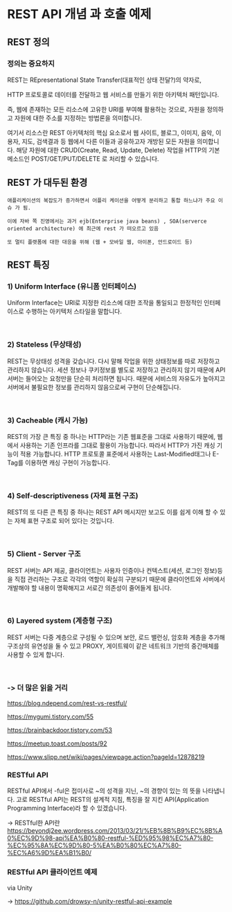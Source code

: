 # REST API 개념 과 호출 예제 


## REST 정의 
### 정의는 중요하지
REST는 REpresentational State Transfer(대표적인 상태 전달?)의 약자로, 

HTTP 프로토콜로 데이터를 전달하고 웹 서비스를 만들기 위한 아키텍처 패턴입니다.

즉, 웹에 존재하는 모든 리소스에 고유한 URI를 부여해 활용하는 것으로, 자원을 정의하고 자원에 대한 주소를 지정하는 방법론을 의미합니다.

여기서 리소스란 REST 아키텍처의 핵심 요소로서 웹 사이트, 블로그, 이미지, 음악, 이용자, 지도, 검색결과 등 웹에서 다른 이들과 공유하고자 개방된 모든 자원을 의미합니다. 해당 자원에 대한 CRUD(Create, Read, Update, Delete) 작업을 HTTP의 기본 메소드인 POST/GET/PUT/DELETE 로 처리할 수 있습니다.


## REST 가 대두된 환경

    애플리케이션의 복잡도가 증가하면서 어플리 케이션을 어떻게 분리하고 통합 하느냐가 주요 이슈 가 됨.

    이에 자바 쪽 진영에서는 과거 ejb(Enterprise java beans) , SOA(serverce oriented architecture) 에 최근에 rest 가 떠오르고 있음

    또 멀티 플랫폼에 대한 대응을 위해 (웹 + 모바일 웹, 아이폰, 안드로이드 등)



## REST 특징

### 1) Uniform Interface (유니폼 인터페이스)

Uniform Interface는 URI로 지정한 리소스에 대한 조작을 통일되고 한정적인 인터페이스로 수행하는 아키텍처 스타일을 말합니다.

​

### 2) Stateless (무상태성)

REST는 무상태성 성격을 갖습니다. 다시 말해 작업을 위한 상태정보를 따로 저장하고 관리하지 않습니다. 세션 정보나 쿠키정보를 별도로 저장하고 관리하지 않기 때문에 API 서버는 들어오는 요청만을 단순히 처리하면 됩니다. 때문에 서비스의 자유도가 높아지고 서버에서 불필요한 정보를 관리하지 않음으로써 구현이 단순해집니다.

​

### 3) Cacheable (캐시 가능)

REST의 가장 큰 특징 중 하나는 HTTP라는 기존 웹표준을 그대로 사용하기 때문에, 웹에서 사용하는 기존 인프라를 그대로 활용이 가능합니다. 따라서 HTTP가 가진 캐싱 기능이 적용 가능합니다. HTTP 프로토콜 표준에서 사용하는 Last-Modified태그나 E-Tag를 이용하면 캐싱 구현이 가능합니다.

​

### 4) Self-descriptiveness (자체 표현 구조)

REST의 또 다른 큰 특징 중 하나는 REST API 메시지만 보고도 이를 쉽게 이해 할 수 있는 자체 표현 구조로 되어 있다는 것입니다.

​

### 5) Client - Server 구조

REST 서버는 API 제공, 클라이언트는 사용자 인증이나 컨텍스트(세션, 로그인 정보)등을 직접 관리하는 구조로 각각의 역할이 확실히 구분되기 때문에 클라이언트와 서버에서 개발해야 할 내용이 명확해지고 서로간 의존성이 줄어들게 됩니다.

​

### 6) Layered system (계층형 구조)

REST 서버는 다중 계층으로 구성될 수 있으며 보안, 로드 밸런싱, 암호화 계층을 추가해 구조상의 유연성을 둘 수 있고 PROXY, 게이트웨이 같은 네트워크 기반의 중간매체를 사용할 수 있게 합니다.

​

### -> 더 많은 읽을 거리 

https://blog.ndepend.com/rest-vs-restful/

https://mygumi.tistory.com/55

https://brainbackdoor.tistory.com/53

https://meetup.toast.com/posts/92

https://www.slipp.net/wiki/pages/viewpage.action?pageId=12878219



### RESTful API

RESTful API에서 -ful은 접미사로 ~의 성격을 지닌, ~의 경향이 있는 의 뜻을 나타냅니다. 고로 RESTful API는 REST의 설계적 지침, 특징을 잘 지킨 API(Application Programming Interface)라 할 수 있겠습니다.

-> RESTful한 API란
​https://beyondj2ee.wordpress.com/2013/03/21/%EB%8B%B9%EC%8B%A0%EC%9D%98-api%EA%B0%80-restful-%ED%95%98%EC%A7%80-%EC%95%8A%EC%9D%80-5%EA%B0%80%EC%A7%80-%EC%A6%9D%EA%B1%B0/


### RESTful API 클라이언트 예제

via Unity

-> https://github.com/drowsy-n/unity-restful-api-example